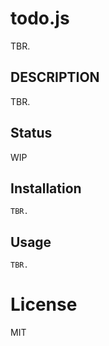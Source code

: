 todo.js
======

TBR.

## DESCRIPTION
TBR.

## Status

WIP

## Installation

```
TBR.
```

## Usage

```
TBR.

```

# License

  MIT


